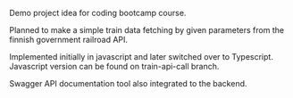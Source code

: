 Demo project idea for coding bootcamp course. 

Planned to make a simple train data fetching by given parameters from the finnish government railroad API.

Implemented initially in javascript and later switched over to Typescript.
Javascript version can be found on train-api-call branch.

Swagger API documentation tool also integrated to the backend.